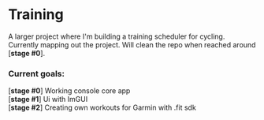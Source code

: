 # Training
 
A larger project where I'm building a training scheduler for cycling.  
Currently mapping out the project. Will clean the repo when reached around [**stage #0**].

### Current goals:
[**stage #0**] Working console core app  
[**stage #1**] Ui with ImGUI  
[**stage #2**] Creating own workouts for Garmin with .fit sdk

